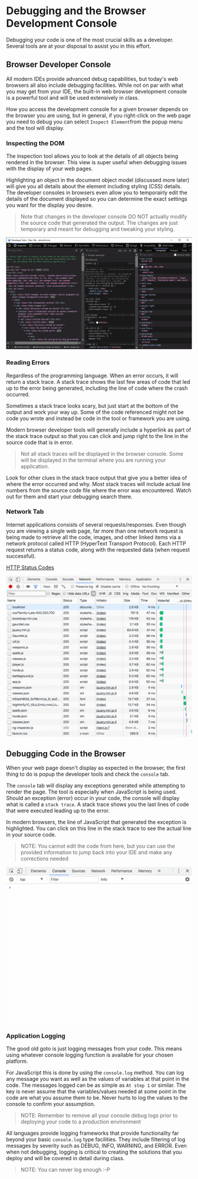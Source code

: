 # Debugging and the Browser Development Console
Debugging your code is one of the most crucial skills as a developer. Several tools are at your disposal to assist you in this effort. 

## Browser Developer Console
All modern IDEs provide advanced debug capabilities, but today's web browsers all also include debugging facilities. While not on par with what you may get from your IDE, the built-in web browser development console is a powerful tool and will be used extensively in class.

How you access the development console for a given browser depends on the browser you are using, but in general, if you right-click on the web page you need to debug you can select `Inspect Element`from the popup menu and the tool will display.

### Inspecting the DOM
The inspection tool allows you to look at the details of all objects being rendered in the browser. This view is super useful when debugging issues with the display of your web pages. 

Highlighting an object in the document object model (discussed more later) will give you all details about the element including styling (CSS) details. The developer consoles in browsers even allow you to temporairly edit the details of the document displayed so you can determine the exact settings you want for the display you desire.

> Note that changes in the developer console DO NOT actually modify the source code that generated the output. The changes are just temporary and meant for debugging and tweaking your styling.

![The Firefox Developer Tool](./img/ff_developer_tools.png)

### Reading Errors
Regardless of the programming language. When an error occurs, it will return a stack trace. A stack trace shows the last few areas of code that led up to the error being generated, including the line of code where the crash occurred. 

Sometimes a stack trace looks scary, but just start at the bottom of the output and work your way up. Some of the code referenced might not be code you wrote and instead be code in the tool or framework you are using. 

Modern browser developer tools will generally include a hyperlink as part of the stack trace output so that you can click and jump right to the line in the source code that is in error.

> Not all stack traces will be displayed in the browser console. Some will be displayed in the terminal where you are running your application.

Look for other clues in the stack trace output that give you a better idea of where the error occurred and why. Most stack traces will include actual line numbers from the source code file where the error was encountered. Watch out for them and start your debugging search there.

### Network Tab
Internet applications consists of several requests/responses. Even though you are viewing a single web page, far more than one network request is being made to retrieve all the code, images, and other linked items via a network protocol called HTTP (HyperText Transport Protocol). Each HTTP request returns a status code, along with the requested data (when request successful). 

[HTTP Status Codes](https://en.wikipedia.org/wiki/List_of_HTTP_status_codes)

![The Development Tools Network Tab](./img/net_console.gif)

## Debugging Code in the Browser
When your web page doesn't display as expected in the browser, the first thing to do is popup the developer tools and check the `console` tab.

The `console` tab will display any exceptions generated while attempting to render the page. The tool is especially when JavaScript is being used. Should an exception (error) occur in your code, the console will display what is called a `stack trace`. A stack trace shows you the last lines of code that were executed leading up to the error. 

In modern browsers, the line of JavaScript that generated the exception is highlighted. You can click on this line in the stack trace to see the actual line in your source code.

> NOTE: You cannot edit the code from here, but you can use the provided information to jump back into your IDE and make any corrections needed

![Sample Linked Stack Trace for JavaScript](./img/stack_trace.gif)

### Application Logging
The good old goto is just logging messages from your code. This means using whatever console logging function is available for your chosen platform. 

For JavaScript this is done by using the `console.log` method. You can log any message you want as well as the values of variables at that point in the code. The messages logged can be as simple as `At step 1` or similar. The key is never assume that the variables/values needed at some point in the code are what you assume them to be. Never hurts to log the values to the console to confirm your assumption. 

> NOTE: Remember to remove all your console debug logs prior to deploying your code to a production environment

All languages provide logging frameworks that provide functionality far beyond your basic `console.log` type facilities. They include filtering of log messages by severity such as DEBUG, INFO, WARNING, and ERROR. Even when not debugging, logging is critical to creating the solutions that you deploy and will be covered in detail during class.

> NOTE: You can never log enough :-P




